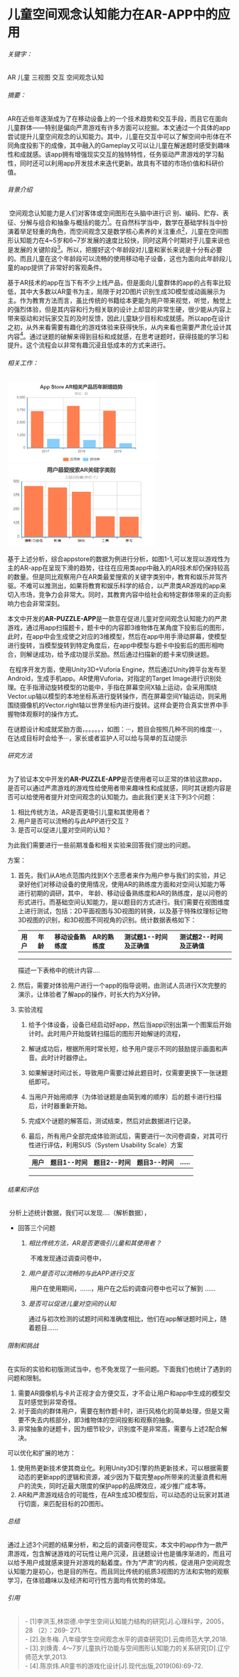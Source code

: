 # 儿童空间观念认知能力在AR-APP中的应用

###### 关键字：

AR	儿童	三视图	交互	空间观念认知

###### 摘要：

​		AR在近些年逐渐成为了在移动设备上的一个技术趋势和交互手段，而且它在面向儿童群体——特别是偏向严肃游戏有许多方面可以挖掘。本文通过一个具体的app尝试提升儿童空间观念的认知能力。其中，儿童在交互中可以了解空间中形体在不同角度投影下的成像，其中融入的Gameplay又可以让儿童在解迷题时感受到趣味性和成就感。该app拥有增强现实交互的独特特性，任务驱动严肃游戏的学习黏性，同时还可以利用app开发技术来迭代更新。故具有不错的市场价值和科研价值。

###### 背景介绍

​		空间观念认知能力是人们对客体或空间图形在头脑中进行识 别、编码、贮存、表征、分解与组合和抽象与概括的能力[<sup>1</sup>](#refer-anchor-1)。在自然科学当中，数学在基础学科当中扮演着举足轻重的角色，而空间观念又是数学核心素养的关注重点[<sup>2</sup>](#refer-anchor-2)，儿童在空间图形认知能力在4~5岁和6~7岁发展的速度比较快，同时这两个时期对于儿童来说也是发展的关键阶段[<sup>3</sup>](#refer-anchor-3)。所以，把握好这个年龄段对儿童和家长来说是十分有必要的。而且儿童在这个年龄段可以流畅的使用移动电子设备，这也为面向此年龄段儿童的app提供了非常好的客观条件。

​		基于AR技术的app在当下有不少上线产品，但是面向儿童群体的app的占有率比较低，其中大多数以AR童书为主，局限于对2D图片识别生成3D模型或动画展示为主。作为教育方法而言，虽比传统的书籍绘本更能为用户带来视觉，听觉，触觉上的强烈体验，但是其内容和行为相关联的设计上却显的非常生硬，很少能从内容上带来驱动和对玩家交互的及时反馈，因此儿童缺少目标和成就感。所以app在设计之初，从外来看需要有趣化的游戏体验来获得快乐，从内来看也需要严肃化设计其内容[<sup>4</sup>](#refer-anchor-3)。通过谜题的破解来得到目标和成就感，在思考谜题时，获得技能的学习和提升。这个流程会以非常有趣沉浸且低成本的方式来进行。

###### 相关工作：

<img src="img/paper_3/image-20200505024604490.png" alt="image-20200505024604490" style="zoom:50%;" />



<img src="img/paper_3/image-20200505030245583.png" alt="image-20200505030245583" style="zoom: 55%;" />

[^图1-1]: [数据来源：七麦数据-2019年AR产品数据报告]

​		基于上述分析，综合appstore的数据为例进行分析，如图1-1,可以发现以游戏性为主的AR-app在呈现下滑的趋势，往往在应用类app中融入的AR技术却仍保持较高的数量。但是同比观察用户在AR类最爱搜索的关键字类别中，教育和娱乐并驾齐驱。不难可以推测出，如果将教育和娱乐科学的结合，以严肃类AR游戏的app来切入市场，竞争力会非常大。同时，其教育内容中给社会和特定群体带来的正向影响力也会非常深刻。

​		本文中开发的**AR-PUZZLE-APP**是一款意在促进儿童对空间观念认知能力的严肃游戏，通过用app扫描题卡，题卡中的内容即3维物体在某角度下投影后的图形，此时，在app中会生成使之对应的3维模型，然后在app中用手滑动屏幕，使模型进行旋转，当模型旋转到特定角度后，在app中模型与题卡中投影后的图形相吻合，则解谜成功，给予成功提示奖励。然后通过扫描新的题卡来切换谜题。

​		在程序开发方面，使用Unity3D+Vuforia Engine，然后通过Unity跨平台发布至Android，生成手机app。AR使用Vuforia，对指定的Target Image进行识别处理。在手指滑动旋转模型的功能中，手指在屏幕空间X轴上运动，会采用围绕Vector.up轴以模型的本地坐标系进行旋转操作，而在屏幕空间Y轴运动，则采用围绕摄像机的Vector.right轴以世界坐标内进行旋转。这样会更符合真实世界中手握物体观察时的操作方式。

​		在谜题设计和成就奖励方面，。。。。。，如图：···，题目会按照几种不同的维度····，在达成目标时会给予···，家长或者监护人可以给与简单的互动提示

###### 研究方法

​		为了验证本文中开发的**AR-PUZZLE-APP**是否使用者可以正常的体验这款app，是否可以通过严肃游戏的游戏性给使用者带来趣味性和成就感，同时其谜题内容是否可以给使用者提升对空间观念的认知能力。由此我们更关注下列3个问题：

1. 相比传统方法，AR是否更吸引儿童和其使用者？
2. 用户是否可以流畅的与此APP进行交互？
3. 是否可以促进儿童对空间的认知？

为此我们需要进行一些前期准备和相关实验来回答我们提出的问题。

方案：

1. 首先，我们从A地点范围内找到X个志愿者来作为用户参与我们的实验，并记录好他们对移动设备的使用情况，使用AR的熟练度方面和对空间认知能力等进行初期的调研，其中，  年龄、移动设备熟练度和AR的熟练度，是以问卷的形式进行。而基础空间认知能力，是以题目的方式进行。我们需要在视图维度上进行测试，包括：2D平面视图与3D视图的转换，以及基于特殊纹理标记物3D视图的识别，和3D视图不同视角的识别。统计数据表格如下：

   | 用户 | 年龄 | 移动设备熟练度 | AR的熟练度 | 测试题1--时间及正确值 | 测试题2--时间及正确值 |
   | ---- | ---- | -------------- | ---------- | --------------------- | --------------------- |
   |      |      |                |            |                       |                       |
   |      |      |                |            |                       |                       |
   |      |      |                |            |                       |                       |

   描述一下表格中的统计内容....

   

2. 然后，需要对体验用户进行一个app的指导说明，由测试人员进行X次完整的演示，让体验者了解app的操作，时长大约为X分钟。

3. 实验流程

   1. 给予个体设备，设备已经启动好app，然后当app识别出第一个图案后开始计时。此时用户开始旋转扫描后的图形开始解谜的流程，

   2. 解谜成功后，根据所用时常长短，给予用户提示不同的鼓励提示画面和声音。此时计时器停止。

   3. 如果解谜时间过长，导致用户需要过掉此题目时，仅需要更换下一张谜题纸即可。

   4. 当用户开始用顺序（为体验谜题是由简到难的顺序）后的题卡进行扫描后，计时器重新开始。

   5. 完成X个谜题的解答后，测试结束，然后对此数据进行记录。

   6. 最后，所有用户全部完成体验测试后，需要进行一次问卷调查，对其可行性进行评估，利用SUS（System Usability Scale）方案

      | 用户 | 题目1--时间 | 题目2--时间 | 题目3--时间 | ...... |
      | ---- | ----------- | ----------- | ----------- | ------ |
      |      |             |             |             |        |
      |      |             |             |             |        |
      |      |             |             |             |        |

###### 结果和评估

​	分析上述统计数据，我们可以发现....（解析数据），

- 回答三个问题
  1. *相比传统方法，AR是否更吸引儿童和其使用者？*

     ​	不难发现通过调查问卷中，

  2. *用户是否可以流畅的与此APP进行交互*

     ​	用户在使用期间，……，用户在之后的调查问卷中也可以了解到 ……

  3. *是否可以促进儿童对空间的认知*

      	通过与初次检测的试题时间和准确度相比，他们在app解谜题时间上，随着题目……

###### 限制和挑战

在实际的实验和初版测试当中，也不免发现了一些问题。下面我们也统计了遇到的问题和限制。

1. 需要AR摄像机与卡片正视才会方便交互，才不会让用户和app中生成的模型交互时感觉到非常奇怪。
2. 对于面向的群体用户，需要在制作题卡时，进行风格化的简单处理，但是又需要不失去内核部分，即3维物体的空间投影和观察的抽象。
3. 非常抽象的谜题卡，因为细节较少，识别度不是非常高，需要与上述2配合解决。

可以优化和扩展的地方：

1. 使用热更新技术使其商业化。利用Unity3D引擎的热更新技术，可以根据需要动态的更新app的逻辑和资源，减少因为下载完整app所带来的流量浪费和用户的流失，同时近最大限度的保护app的品牌效应，减少推广成本等。
2. AR和严肃游戏结合的可能性，在AR生成3D模型后，可以动态的让玩家对其进行切面，来匹配目标的2D图形。

###### 总结

​		通过上述3个问题的结果分析，和之后的调查问卷现实，本文中的app作为一款严肃游戏，包含解谜游戏的可玩性让用户沉浸，且谜题设计也是循序渐进的，而且可以给予用户成就感来提升对游戏的黏着度。作为“严肃”的内核，促进用户空间观念认知能力是初心，也是目的所在。而且同比传统的纸质3视图的方法和实物的观察学习，在体验趣味以及经济和可行性方面均有优势的体现。

###### 引用
><div id="refer-anchor-1">- [1]李洪玉,林崇德.中学生空间认知能力结构的研究[J].心理科学，2005，28 （2）：269- 271.
><div id="refer-anchor-2">- [2].张冬梅. 八年级学生空间观念水平的调查研究[D].云南师范大学,2018.</div>
><div id="refer-anchor-3">- [3].刘焕青. 4～7岁儿童执行功能与空间图形认知能力的关系研究[D].辽宁师范大学,2013.</div>
><div id="refer-anchor-4">- [4].陈京炜.AR童书的游戏化设计[J].现代出版,2019(06):69-72.</div>





